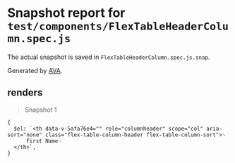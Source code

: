 # Snapshot report for `test/components/FlexTableHeaderColumn.spec.js`

The actual snapshot is saved in `FlexTableHeaderColumn.spec.js.snap`.

Generated by [AVA](https://ava.li).

## renders

> Snapshot 1

    {
      $el: `<th data-v-5afa76e4="" role="columnheader" scope="col" aria-sort="none" class="flex-table-column-header flex-table-column-sort">␊
          First Name␊
      </th>`,
    }
